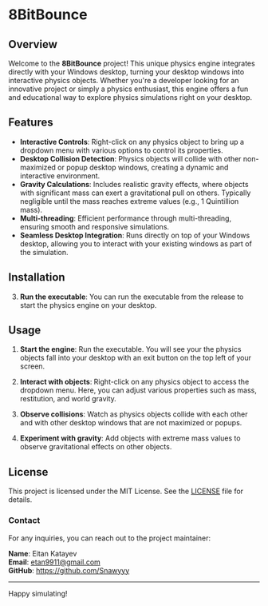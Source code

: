 # 8BitBounce

## Overview

Welcome to the **8BitBounce** project! This unique physics engine integrates directly with your Windows desktop, turning your desktop windows into interactive physics objects. Whether you're a developer looking for an innovative project or simply a physics enthusiast, this engine offers a fun and educational way to explore physics simulations right on your desktop.

## Features

- **Interactive Controls**: Right-click on any physics object to bring up a dropdown menu with various options to control its properties.
- **Desktop Collision Detection**: Physics objects will collide with other non-maximized or popup desktop windows, creating a dynamic and interactive environment.
- **Gravity Calculations**: Includes realistic gravity effects, where objects with significant mass can exert a gravitational pull on others. Typically negligible until the mass reaches extreme values (e.g., 1 Quintillion mass).
- **Multi-threading**: Efficient performance through multi-threading, ensuring smooth and responsive simulations.
- **Seamless Desktop Integration**: Runs directly on top of your Windows desktop, allowing you to interact with your existing windows as part of the simulation.

## Installation

3. **Run the executable**:
   You can run the executable from the release to start the physics engine on your desktop.

## Usage

1. **Start the engine**: Run the executable. You will see your the physics objects fall into your desktop with an exit button on the top left of your screen.

2. **Interact with objects**: Right-click on any physics object to access the dropdown menu. Here, you can adjust various properties such as mass, restitution, and world gravity.

3. **Observe collisions**: Watch as physics objects collide with each other and with other desktop windows that are not maximized or popups.

4. **Experiment with gravity**: Add objects with extreme mass values to observe gravitational effects on other objects.

## License

This project is licensed under the MIT License. See the [LICENSE](LICENSE) file for details.

### Contact

For any inquiries, you can reach out to the project maintainer:

**Name**: Eitan Katayev  
**Email**: [etan9911@gmail.com](mailto:etan9911@gmail.com)  
**GitHub**: https://github.com/Snawyyy

---

Happy simulating!
